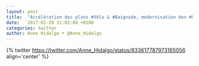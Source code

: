 ```yaml
---
layout: post
title:  "Accélération des plans #Vélo & #Baignade, modernisation des #ServicesPublics... Le nouveau #StatutDeParis va surtout profiter aux Parisiens!"
date:   2017-02-20 11:02:00 +0100
categories: twitter
author: Anne Hidalgo • @Anne_Hidalgo
---
```

{% twitter https://twitter.com/Anne_Hidalgo/status/833617787973165056 align='center' %}
